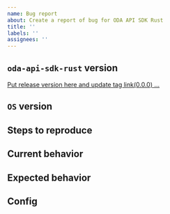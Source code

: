 ```yaml
---
name: Bug report
about: Create a report of bug for ODA API SDK Rust
title: ''
labels: ''
assignees: ''
---
```


## `oda-api-sdk-rust` version
[Put release version here and update tag link(0.0.0) ...](https://github.com/oda-components/oda-api-sdk-rust/releases)

## `OS` version
<!-- Put the `OS` version ... -->

## Steps to reproduce
<!-- (Optional)Describe steps to reproduce bug ... -->

## Current behavior
<!-- Describe current behavior ... -->

## Expected behavior
<!-- Describe expected behavior ... -->

## Config
<!-- (Optional)Put configuration ... -->
